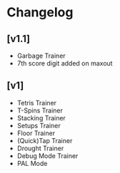 # Changelog

## [v1.1]
- Garbage Trainer
- 7th score digit added on maxout

## [v1]
- Tetris Trainer
- T-Spins Trainer
- Stacking Trainer
- Setups Trainer
- Floor Trainer
- (Quick)Tap Trainer
- Drought Trainer
- Debug Mode Trainer
- PAL Mode
